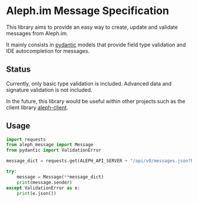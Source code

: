 # Aleph.im Message Specification

This library aims to provide an easy way to create, update and validate 
messages from Aleph.im.

It mainly consists in [pydantic](https://pydantic-docs.helpmanual.io/) 
models that provide field type validation and IDE autocompletion for messages.

## Status

Currently, only basic type validation is included. Advanced data and signature
validation is not included.

In the future, this library would be useful within other projects such as
the client library [aleph-client](https://github.com/aleph-im/aleph-client).

## Usage

```python
import requests
from aleph_message import Message
from pydantic import ValidationError

message_dict = requests.get(ALEPH_API_SERVER + "/api/v0/messages.json?hashes=...").json()

try:
    message = Message(**message_dict)
    print(message.sender)
except ValidationError as e:
    print(e.json())
```
